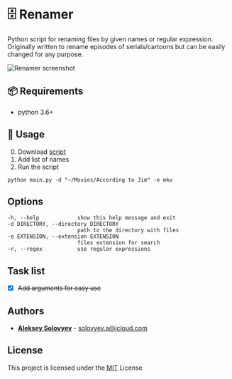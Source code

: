 # 🗄️ Renamer

Python script for renaming files by given names or regular expression. Originally written to rename episodes of serials/cartoons but can be easily changed for any purpose.

![Renamer screenshot](https://habrastorage.org/webt/zf/4o/3u/zf4o3udqbsf3tatcuwoxybl9kae.png)


## 📦 Requirements
* python 3.6+


## 🚀 Usage
0. Download [script](https://raw.githubusercontent.com/alsolovyev/renamer/master/main.py)
1. Add list of names
2. Run the script
```
python main.py -d "~/Movies/According to Jim" -e mkv
```


## Options
```
-h, --help            show this help message and exit
-d DIRECTORY, --directory DIRECTORY
                      path to the directory with files
-e EXTENSION, --extension EXTENSION
                      files extension for search
-r, --regex           use regular expressions
```


## Task list
- [x] ~~Add arguments for easy use~~


## Authors
* **[Aleksey Solovyev](https://github.com/alsolovyev)** - [solovyev.a@icloud.com](mailto:solovyev.a@icloud.com)


## License
This project is licensed under the [MIT](./LICENSE) License
